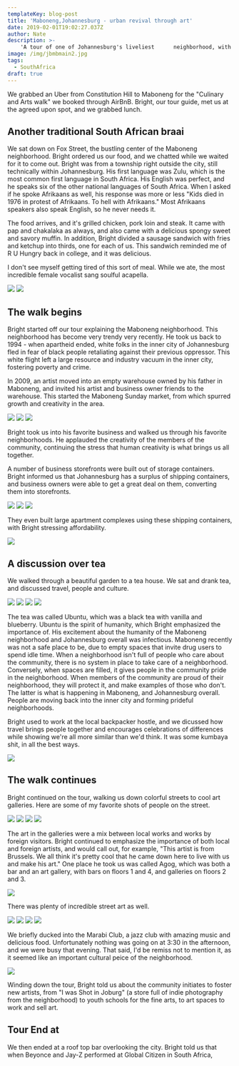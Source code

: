 ```yaml
---
templateKey: blog-post
title: 'Maboneng,Johannesburg - urban revival through art'
date: 2019-02-01T19:02:27.037Z
author: Nate
description: >- 
    'A tour of one of Johannesburg's liveliest      neighborhood, with our tour guide Bright'
image: /img/jbmbmain2.jpg
tags:
  - SouthAfrica
draft: true
---
```

We grabbed an Uber from Constitution Hill to Maboneng for the "Culinary and Arts walk" we booked through AirBnB. Bright, our tour guide, met us at the agreed upon spot, and we grabbed lunch.  

## Another traditional South African braai

We sat down on Fox Street, the bustling center of the Maboneng neighborhood. Bright ordered us our food, and we chatted while we waited for it to come out. Bright was from a township right outside the city, still technically within Johannesburg. His first language was Zulu, which is the most common first language in South Africa. His English was perfect, and he speaks six of the other national languages of South Africa. When I asked if he spoke Afrikaans as well, his response was more or less "Kids died in 1976 in protest of Afrikaans. To hell with Afrikaans." Most Afrikaans speakers also speak English, so he never needs it. 

The food arrives, and it's grilled chicken, pork loin and steak. It came with pap and chakalaka as always, and also came with a delicious spongy sweet and savory muffin. In addition, Bright divided a sausage sandwich with fries and ketchup into thirds, one for each of us. This sandwich reminded me of R U Hungry back in college, and it was delicious. 

I don't see myself getting tired of this sort of meal. While we ate, the most incredible female vocalist sang soulful acapella.  

![](/img/jbmb1.jpg)
![](/img/jbmb2.jpg)


## The walk begins

Bright started off our tour explaining the Maboneng neighborhood. This neighborhood has become very trendy very recently. He took us back to 1994 - when apartheid ended, white folks in the inner city of Johannesburg fled in fear of black people retaliating against their previous oppressor. This white flight left a large resource and industry vacuum in the inner city, fostering poverty and crime. 

In 2009, an artist moved into an empty warehouse owned by his father in Maboneng, and invited his artist and business owner friends to the warehouse. This started the Maboneng Sunday market, from which spurred growth and creativity in the area. 

![](/img/jbmb3.jpg)
![](/img/jbmb4.jpg)
![](/img/jbmb5.jpg)

Bright took us into his favorite business and walked us through his favorite neighborhoods. He applauded the creativity of the members of the community, continuing the stress that human creativity is what brings us all together. 

A number of business storefronts were built out of storage containers. Bright informed us that Johannesburg has a surplus of shipping containers, and business owners were able to get a great deal on them, converting them into storefronts. 


![](/img/jbmb6.jpg)
![](/img/jbmb7.jpg)
![](/img/jbmb9.jpg)

They even built large apartment complexes using these shipping containers, with Bright stressing affordability. 

![](/img/jbmb8.jpg)

## A discussion over tea

We walked through a beautiful garden to a tea house. We sat and drank tea, and discussed travel, people and culture. 

![](/img/jbmb10.jpg)
![](/img/jbmb11.jpg)
![](/img/jbmb12.jpg)
![](/img/jbmb13.jpg)

The tea was called Ubuntu, which was a black tea with vanilla and blueberry. Ubuntu is the spirit of humanity, which Bright emphasized the importance of. His excitement about the humanity of the Maboneng neighborhood and Johannesburg overall was infectious. Maboneng recently was not a safe place to be, due to empty spaces that invite drug users to spend idle time. When a neighborhood isn't full of people who care about the community, there is no system in place to take care of a neighborhood. Conversely, when spaces are filled, it gives people in the community pride in the neighborhood. When members of the community are proud of their neighborhood, they will protect it, and make examples of those who don't. The latter is what is happening in Maboneng, and Johannesburg overall. People are moving back into the inner city and forming prideful neighborhoods. 

Bright used to work at the local backpacker hostle, and we dicussed how travel brings people together and encourages celebrations of differences while showing we're all more similar than we'd think. It was some kumbaya shit, in all the best ways. 

![](/img/jbmb14.jpg)
## The walk continues

Bright continued on the tour, walking us down colorful streets to cool art galleries. Here are some of my favorite shots of people on the street. 


![](/img/jbmb15.jpg)
![](/img/jbmb16.jpg)
![](/img/jbmb17.jpg)
![](/img/jbmb18.jpg)

The art in the galleries were a mix between local works and works by foreign visitors. Bright continued to emphasize the importance of both local and foreign artists, and would call out, for example, "This artist is from Brussels. We all think it's pretty cool that he came down here to live with us and make his art." One place he took us was called Agog, which was both a bar and an art gallery, with bars on floors 1 and 4, and galleries on floors 2 and 3. 

![](/img/jbmb19.jpg)

There was plenty of incredible street art as well. 

![](/img/jbmb20.jpg)
![](/img/jbmb21.jpg)
![](/img/jbmb22.jpg)
![](/img/jbmb23.jpg)

We briefly ducked into the Marabi Club, a jazz club with amazing music and delicious food. Unfortunately nothing was going on at 3:30 in the afternoon, and we were busy that evening. That said, I'd be remiss not to mention it, as it seemed like an important cultural peice of the neighborhood. 

![](/img/jbmb24.jpg)

Winding down the tour, Bright told us about the community initiates to foster new artists, from "I was Shot in Joburg" (a store full of indie photography from the neighborhood) to youth schools for the fine arts, to art spaces to work and sell art. 

## Tour End at 

We then ended at a roof top bar overlooking the city. Bright told us that when Beyonce and Jay-Z performed at Global Citizen in South Africa,



